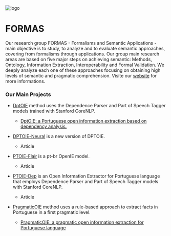 <picture> 
 <img src="http://formas.ufba.br/uploads/Untitled-3.png" alt="logo">
</picture>

# FORMAS
Our research group FORMAS - Formalisms and Semantic Applications - main objective is to study, to analyze and to evaluate semantic approaches, covering from formalisms through applications. Our group main research areas are based on five major steps on achieving semantic: Methods, Ontology, Information Extraction, Interoperability and Formal Validation. We deeply analyze each one of these approaches focusing on obtaining high levels of semantic and pragmatic comprehension. Visite our [website](http://formas.ufba.br/) for more informations.


### Our Main Projects
* [DptOIE](https://github.com/FORMAS/DptOIE) method uses the Dependence Parser and Part of Speech Tagger models trained with Stanford CoreNLP.
  - [DptOIE: a Portuguese open information extraction based on dependency analysis.](https://link.springer.com/article/10.1007/s10462-022-10349-4)

* [DPTOIE-Neural](https://github.com/FORMAS/dptoie-neural) is a new version of DPTOIE.
  - Article
   
* [PTOIE-Flair](https://github.com/FORMAS/PTOIE-Flair) is a pt-br OpenIE model.
  - Article
  
* [PTOIE-Dep](https://github.com/FORMAS/PTOIE-Dep) is an Open Information Extractor for Portuguese language that employs Dependence Parser and Part of Speech Tagger models with Stanford CoreNLP.
  - Article

* [PragmaticOIE](https://github.com/FORMAS/PragmaticOIE) method uses a rule-based approach to extract facts in Portuguese in a first pragmatic level.
  - [PragmaticOIE: a pragmatic open information extraction for Portuguese language](https://link.springer.com/article/10.1007/s10115-020-01442-7)

<!--
**Here are some ideas to get you started:**
🙋‍♀️ A short introduction - what is your organization all about?
🌈 Contribution guidelines - how can the community get involved?
👩‍💻 Useful resources - where can the community find your docs? Is there anything else the community should know?
🍿 Fun facts - what does your team eat for breakfast?
🧙 Remember, you can do mighty things with the power of [Markdown](https://docs.github.com/github/writing-on-github/getting-started-with-writing-and-formatting-on-github/basic-writing-and-formatting-syntax)

* [awesomeImageCaptioning](https://github.com/FORMAS/awesomeImageCaptioning) this is a curated list of Image Captioning papers, databases and codes.
-->
